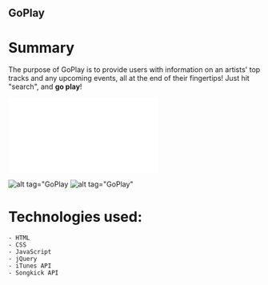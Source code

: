 ## GoPlay


# Summary
The purpose of GoPlay is to provide users with information on an artists' top tracks and any upcoming events, all at the end of their fingertips! Just hit "search", and **go play**!

![Live Link]("file:///C:/Users/Brittany/Desktop/Projects/GoPlay/Cap/index.html)

![alt tag="GoPlay](https://user-images.githubusercontent.com/32652436/33297248-caf5cae6-d394-11e7-8ff2-f8d1b633a41e.jpg)
![alt tag="GoPlay"](https://user-images.githubusercontent.com/32652436/33297356-5dc01408-d395-11e7-8891-d02598a18b72.jpg)

# Technologies used:
```
- HTML 
- CSS
- JavaScript
- jQuery
- iTunes API
- Songkick API
```
